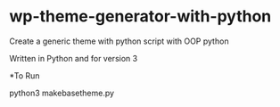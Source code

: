 # wp-theme-generator-with-python
Create a generic theme with python script with OOP python

Written in Python and for version 3

*To Run

python3 makebasetheme.py
